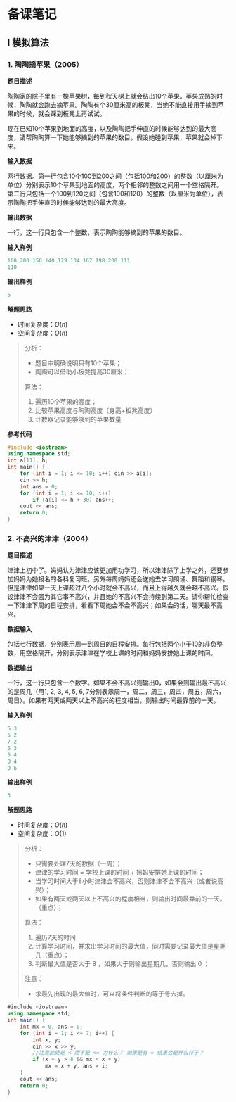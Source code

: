 # 备课笔记

## I 模拟算法

### 1. 陶陶摘苹果（2005）

**题目描述**

陶陶家的院子里有一棵苹果树，每到秋天树上就会结出10个苹果。苹果成熟的时候，陶陶就会跑去摘苹果。陶陶有个30厘米高的板凳，当她不能直接用手摘到苹果的时候，就会踩到板凳上再试试。

现在已知10个苹果到地面的高度，以及陶陶把手伸直的时候能够达到的最大高度，请帮陶陶算一下她能够摘到的苹果的数目。假设她碰到苹果，苹果就会掉下来。

**输入数据**

两行数据。第一行包含10个100到200之间（包括100和200）的整数（以厘米为单位）分别表示10个苹果到地面的高度，两个相邻的整数之间用一个空格隔开。第二行只包括一个100到120之间（包含100和120）的整数（以厘米为单位），表示陶陶把手伸直的时候能够达到的最大高度。

**输出数据**

一行，这一行只包含一个整数，表示陶陶能够摘到的苹果的数目。

**输入样例**

```c++
100 200 150 140 129 134 167 198 200 111 
110
```

**输出样例**

```C++
5
```

**解题思路**

- 时间复杂度：$O(n)$
- 空间复杂度：$O(n)$

> 分析：
>
> - 题目中明确说明只有10个苹果；
> - 陶陶可以借助小板凳提高30厘米；
>
> 算法：
>
> 1. 遍历10个苹果的高度；
> 2. 比较苹果高度与陶陶高度（身高+板凳高度）
> 3. 计数器记录能够够到的苹果数量

**参考代码**

~~~c++
#include <iostream>
using namespace std;
int a[11], h;
int main() {
    for (int i = 1; i <= 10; i++) cin >> a[i];
    cin >> h;
    int ans = 0;
    for (int i = 1; i <= 10; i++)
        if (a[i] <= h + 30) ans++;
    cout << ans;
    return 0;
}
~~~



### 2. 不高兴的津津（2004）

**题目描述**

津津上初中了。妈妈认为津津应该更加用功学习，所以津津除了上学之外，还要参加妈妈为她报名的各科复习班。另外每周妈妈还会送她去学习朗诵、舞蹈和钢琴。但是津津如果一天上课超过八个小时就会不高兴，而且上得越久就会越不高兴。假设津津不会因为其它事不高兴，并且她的不高兴不会持续到第二天。请你帮忙检查一下津津下周的日程安排，看看下周她会不会不高兴；如果会的话，哪天最不高兴。

**数据输入**

包括七行数据，分别表示周一到周日的日程安排。每行包括两个小于10的非负整数，用空格隔开，分别表示津津在学校上课的时间和妈妈安排她上课的时间。

**数据输出**

一行，这一行只包含一个数字。如果不会不高兴则输出0，如果会则输出最不高兴的是周几（用1, 2, 3, 4, 5, 6, 7分别表示周一，周二，周三，周四，周五，周六，周日）。如果有两天或两天以上不高兴的程度相当，则输出时间最靠前的一天。

**输入样例**

~~~c++
5 3
6 2
7 2
5 3
5 4
0 4
0 6
~~~

**输出样例**

~~~c++
3
~~~

**解题思路**

- 时间复杂度：$O(n)$
- 空间复杂度：$O(1)$

> 分析：
>
> - 只需要处理7天的数据（一周）；
> - 津津的学习时间 = 学校上课的时间 + 妈妈安排她上课的时间；
> - 当学习时间大于8小时津津会不高兴，否则津津不会不高兴（或者说高兴）；
> - 如果有两天或两天以上不高兴的程度相当，则输出时间最靠前的一天。（重点）；
>
> 算法：
>
> 1. 遍历7天的时间
> 2. 计算学习时间，并求出学习时间的最大值，同时需要记录最大值是星期几（重点）；
> 3. 判断最大值是否大于 8 ，如果大于则输出星期几，否则输出 0 ；
>
> 注意：
>
> - 求最先出现的最大值时，可以将条件判断的等于号去掉。

~~~c#
#include <iostream>
using namespace std;
int main() {
    int mx = 0, ans = 0;
    for (int i = 1; i <= 7; i++) {
        int x, y;
        cin >> x >> y;
        //注意此处是 < 而不是 <= 为什么？ 如果是有 = 结果会是什么样子？
        if (x + y > 8 && mx < x + y)  
            mx = x + y, ans = i;
    }
    cout << ans;
    return 0;
}
~~~

